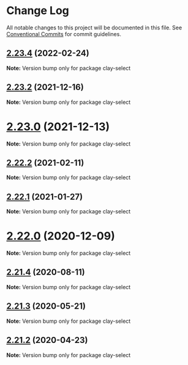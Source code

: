 # Change Log

All notable changes to this project will be documented in this file.
See [Conventional Commits](https://conventionalcommits.org) for commit guidelines.

## [2.23.4](https://github.com/liferay/clay/tree/master/packages/clay-select/compare/v2.23.3...v2.23.4) (2022-02-24)

**Note:** Version bump only for package clay-select





## [2.23.2](https://github.com/liferay/clay/compare/v2.23.1...v2.23.2) (2021-12-16)

**Note:** Version bump only for package clay-select





# [2.23.0](https://github.com/liferay/clay/tree/master/packages/clay-select/compare/v2.22.4...v2.23.0) (2021-12-13)

**Note:** Version bump only for package clay-select





## [2.22.2](https://github.com/liferay/clay/tree/master/packages/clay-select/compare/v2.22.1...v2.22.2) (2021-02-11)

**Note:** Version bump only for package clay-select





## [2.22.1](https://github.com/liferay/clay/tree/master/packages/clay-select/compare/v2.22.0...v2.22.1) (2021-01-27)

**Note:** Version bump only for package clay-select





# [2.22.0](https://github.com/liferay/clay/tree/master/packages/clay-select/compare/v2.21.5...v2.22.0) (2020-12-09)

**Note:** Version bump only for package clay-select





## [2.21.4](https://github.com/liferay/clay/tree/master/packages/clay-select/compare/v2.21.3...v2.21.4) (2020-08-11)

**Note:** Version bump only for package clay-select





## [2.21.3](https://github.com/liferay/clay/tree/master/packages/clay-select/compare/v2.21.2...v2.21.3) (2020-05-21)

**Note:** Version bump only for package clay-select





## [2.21.2](https://github.com/liferay/clay/tree/master/packages/clay-select/compare/v2.21.1...v2.21.2) (2020-04-23)

**Note:** Version bump only for package clay-select
